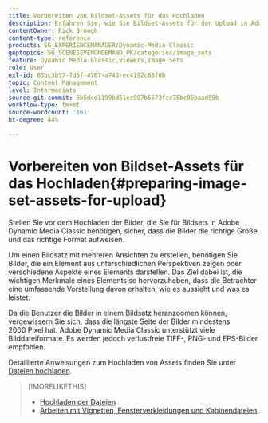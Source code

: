 ```yaml
---
title: Vorbereiten von Bildset-Assets für das Hochladen
description: Erfahren Sie, wie Sie Bildset-Assets für den Upload in Adobe Dynamic Media Classic vorbereiten.
contentOwner: Rick Brough
content-type: reference
products: SG_EXPERIENCEMANAGER/Dynamic-Media-Classic
geptopics: SG_SCENESEVENONDEMAND_PK/categories/image_sets
feature: Dynamic Media Classic,Viewers,Image Sets
role: User
exl-id: 63bc3b37-7d5f-4707-a743-ec4192c88f0b
topic: Content Management
level: Intermediate
source-git-commit: 5b5dcd1199bd51ec987b5673fce75bc86baad55b
workflow-type: tm+mt
source-wordcount: '161'
ht-degree: 44%

---
```


# Vorbereiten von Bildset-Assets für das Hochladen{#preparing-image-set-assets-for-upload}

Stellen Sie vor dem Hochladen der Bilder, die Sie für Bildsets in Adobe Dynamic Media Classic benötigen, sicher, dass die Bilder die richtige Größe und das richtige Format aufweisen.

Um einen Bildsatz mit mehreren Ansichten zu erstellen, benötigen Sie Bilder, die ein Element aus unterschiedlichen Perspektiven zeigen oder verschiedene Aspekte eines Elements darstellen. Das Ziel dabei ist, die wichtigen Merkmale eines Elements so hervorzuheben, dass die Betrachter eine umfassende Vorstellung davon erhalten, wie es aussieht und was es leistet.

Da die Benutzer die Bilder in einem Bildsatz heranzoomen können, vergewissern Sie sich, dass die längste Seite der Bilder mindestens 2000 Pixel hat. Adobe Dynamic Media Classic unterstützt viele Bilddateiformate. Es werden jedoch verlustfreie TIFF-, PNG- und EPS-Bilder empfohlen.

Detaillierte Anweisungen zum Hochladen von Assets finden Sie unter [Dateien hochladen](uploading-files.md#uploading_files).

>[!MORELIKETHIS]
>
>* [Hochladen der Dateien](uploading-files.md#uploading_your_files)
>* [Arbeiten mit Vignetten, Fensterverkleidungen und Kabinendateien](vignette-window-covering-cabinet-files.md#working_with_vignette_window_covering_and_cabinet_files)
